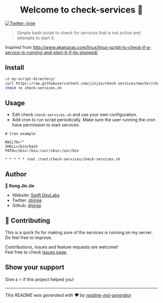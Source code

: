 <h1 align="center">Welcome to check-services 👋</h1>
<p>
  <a href="https://twitter.com/jinjie">
    <img alt="Twitter: jinjie" src="https://img.shields.io/twitter/follow/jinjie.svg?style=social" target="_blank" />
  </a>
</p>

> Simple bash script to check for services that is not active and attempts to start it.

Inspired from http://www.akamaras.com/linux/linux-script-to-check-if-a-service-is-running-and-start-it-if-its-stopped/

## Install

```sh
cd my-script-directory/
curl https://raw.githubusercontent.com/jinjie/check-services/master/check-services.sh -o check-services.sh
chmod +x check-services.sh
```

## Usage

- Edit check `check-services.sh` and use your own configuration.
- Add cron to run script periodically. Make sure the user running the cron have permission to start services.

```cron
# Cron example

MAILTO=""
SHELL=/bin/bash
PATH=/sbin:/bin:/usr/sbin:/usr/bin

* * * * * root /root/check-services/check-services.sh
```

## Author

👤 **Kong Jin Jie**

* Website: [Swift DevLabs](https://www.swiftdev.sg/)
* Twitter: [@jinjie](https://twitter.com/jinjie)
* Github: [@jinjie](https://github.com/jinjie)

## 🤝 Contributing

This is a quick fix for making sure of the services is running on my server. Do feel free to improve.

Contributions, issues and feature requests are welcome!<br />Feel free to check [issues page](https://github.com/jinjie/check-services/issues).

## Show your support

Give a ⭐️ if this project helped you!

***
_This README was generated with ❤️ by [readme-md-generator](https://github.com/kefranabg/readme-md-generator)_
